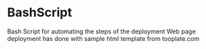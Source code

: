 # BashScript
Bash Script for automating the steps of the deployment
Web page deployment has done with sample html template from tooplate.com
